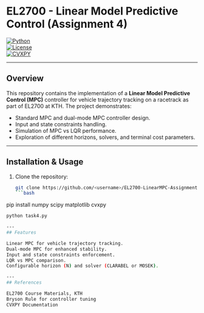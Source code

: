 # EL2700 - Linear Model Predictive Control (Assignment 4)  

[![Python](https://img.shields.io/badge/Python-3.11-blue)](https://www.python.org/)  
[![License](https://img.shields.io/badge/License-Educational-green)](LICENSE)  
[![CVXPY](https://img.shields.io/badge/CVXPY-Optimization-orange)](https://www.cvxpy.org/)  

---

## Overview
This repository contains the implementation of a **Linear Model Predictive Control (MPC)** controller for vehicle trajectory tracking on a racetrack as part of EL2700 at KTH. The project demonstrates:

- Standard MPC and dual-mode MPC controller design.  
- Input and state constraints handling.  
- Simulation of MPC vs LQR performance.  
- Exploration of different horizons, solvers, and terminal cost parameters.  

---

## Installation & Usage
1. Clone the repository:
   ```bash
   git clone https://github.com/<username>/EL2700-LinearMPC-Assignment4.git
   ```bash
pip install numpy scipy matplotlib cvxpy
   ```bash
python task4.py

---
## Features

Linear MPC for vehicle trajectory tracking.
Dual-mode MPC for enhanced stability.
Input and state constraints enforcement.
LQR vs MPC comparison.
Configurable horizon (N) and solver (CLARABEL or MOSEK).

---
## References

EL2700 Course Materials, KTH
Bryson Rule for controller tuning
CVXPY Documentation
